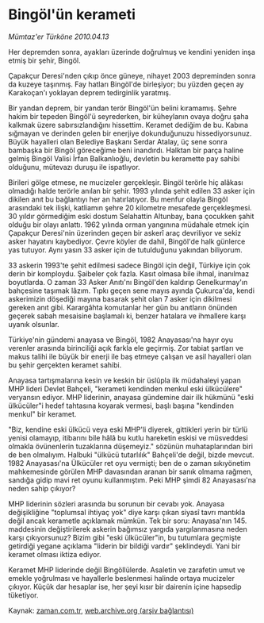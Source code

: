# Bingöl'ün kerameti

*Mümtaz'er Türköne 2010.04.13*

<tr><td class="metin" colspan="2" style="padding-top: 20px; padding-left: 5px; ">Her depremden sonra, ayakları üzerinde doğrulmuş ve kendini yeniden inşa etmiş bir şehir, Bingöl.</td></tr><tr><td class="metin" colspan="2" style="padding-top: 20px; padding-left: 5px; "><p>Çapakçur Deresi'nden çıkıp önce güneye, nihayet 2003 depreminden sonra da kuzeye taşınmış. Fay hatları Bingöl'de birleşiyor; bu yüzden geçen ay Karakoçan'ı yoklayan deprem tedirginlik yaratmış.
<p>Bir yandan deprem, bir yandan terör Bingöl'ün belini kıramamış. Şehre hakim bir tepeden Bingöl'ü seyrederken, bir küheylanın ovaya doğru şaha kalkmak üzere sabırsızlandığını hissettim. Keramet dediğim de bu. Kabına sığmayan ve derinden gelen bir enerjiye dokunduğunuzu hissediyorsunuz. Büyük hayalleri olan Belediye Başkanı Serdar Atalay, üç sene sonra bambaşka bir Bingöl göreceğime beni inandırdı. Halktan bir parça haline gelmiş Bingöl Valisi İrfan Balkanlıoğlu, devletin bu keramette pay sahibi olduğunu, mütevazı duruşu ile ispatlıyor.
<p>Birileri gölge etmese, ne mucizeler gerçekleşir. Bingöl terörle hiç alâkası olmadığı halde terörle anılan bir şehir. 1993 yılında şehit edilen 33 asker için dikilen anıt bu bağlantıyı her an hatırlatıyor. Bu menfur olayla Bingöl arasındaki tek ilişki, katliamın şehre 20 kilometre mesafede gerçekleşmesi. 30 yıldır görmediğim eski dostum Selahattin Altunbay, bana çocukken şahit olduğu bir olayı anlattı. 1962 yılında orman yangınına müdahale etmek için Çapakçur Deresi'nin üzerinden geçen bir askerî araç devriliyor ve sekiz asker hayatını kaybediyor. Çevre köyler de dahil, Bingöl'de halk günlerce yas tutuyor. Aynı yasın 33 asker için de tutulduğunu yakından biliyorum.
<p>33 askerin 1993'te şehit edilmesi sadece Bingöl için değil, Türkiye için çok derin bir komploydu. Şaibeler çok fazla. Kasıt olmasa bile ihmal, inanılmaz boyutlarda. O zaman 33 Asker Anıtı'nı Bingöl'den kaldırıp Genelkurmay'ın bahçesine taşımak lâzım. Tıpkı geçen sene mayıs ayında Çukurca'da, kendi askerimizin döşediği mayına basarak şehit olan 7 asker için dikilmesi gereken anıt gibi. Karargâhta komutanlar her gün bu anıtların önünden geçerek sabah mesaisine başlamalı ki, benzer hatalara ve ihmallere karşı uyanık olsunlar.
<p>Türkiye'nin gündemi anayasa ve Bingöl, 1982 Anayasası'na hayır oyu verenler arasında birinciliği açık farkla ele geçirmiş. Zor tabiat şartları ve makus talihi ile büyük bir enerji ile baş etmeye çalışan ve asil hayalleri olan bu şehir gerçekten keramet sahibi.
<p>Anayasa tartışmalarına kesin ve keskin bir üslûpla ilk müdahaleyi yapan MHP lideri Devlet Bahçeli, "kerameti kendinden menkul eski ülkücülere" veryansın ediyor. MHP liderinin, anayasa gündemine dair ilk hükmünü "eski ülkücüler"i hedef tahtasına koyarak vermesi, başlı başına "kendinden menkul" bir keramet.
<p>"Biz, kendine eski ülkücü veya eski MHP'li diyerek, gittikleri yerin bir türlü yenisi olamayıp, itibarını bile hâlâ bu kutlu hareketin eskisi ve müsveddesi olmakla övünenlerin tuzaklarına düşemeyiz." sözünün muhataplarından biri de ben olmalıyım. Halbuki "ülkücü tutarlılık" Bahçeli'de değil, bizde mevcut. 1982 Anayasası'na Ülkücüler ret oyu vermişti; ben de o zaman sıkıyönetim mahkemesinde görülen MHP davasından aranan bir sanık olmama rağmen, sandığa gidip mavi ret oyunu kullanmıştım. Peki MHP şimdi 82 Anayasası'na neden sahip çıkıyor?
<p>MHP liderinin sözleri arasında bu sorunun bir cevabı yok. Anayasa değişikliğine "toplumsal ihtiyaç yok" diye karşı çıkan siyasî tavrı mantıkla değil ancak kerametle açıklamak mümkün. Tek bir soru: Anayasa'nın 145. maddesinin değiştirilerek askerin bağımsız yargıda yargılanmasına neden karşı çıkıyorsunuz? Bizim gibi "eski ülkücüler"in, bu tutumlara geçmişte getirdiği yegane açıklama "liderin bir bildiği vardır" şeklindeydi. Yani bir keramet olması iktiza ediyor.
<p> Keramet MHP liderinde değil Bingöllülerde. Asaletin ve zarafetin umut ve emekle yoğrulması ve hayallerle beslenmesi halinde ortaya mucizeler çıkıyor. Küçük dar hesaplar ise, her şeyi kısır bir dairenin içine hapsedip tüketiyor.<br/></p></p></p></p></p></p></p></p></p></td></tr>

Kaynak: [zaman.com.tr](http://zaman.com.tr/yazar.do?yazino=972476), [web.archive.org (arşiv bağlantısı)](http://web.archive.org/web/20100419053805/http://www.zaman.com.tr:80/yazar.do?yazino=972476)
